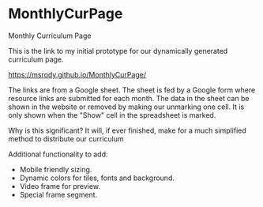 # MonthlyCurPage
Monthly Curriculum Page

This is the link to my initial prototype for our dynamically generated curriculum page.

https://msrody.github.io/MonthlyCurPage/

The links are from a Google sheet. The sheet is fed by a Google form where resource links are submitted for each month. The data in the sheet can be shown in the website or removed by making our unmarking one cell. It is only shown when the "Show" cell in the spreadsheet is marked.

Why is this significant? It will, if ever finished, make for a much simplified method to distribute our curriculum 

Additional functionality to add:
* Mobile friendly sizing.
* Dynamic colors for tiles, fonts and background.
* Video frame for preview.
* Special frame segment.
